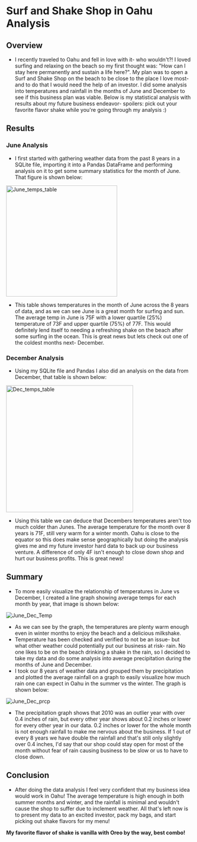 # Surf and Shake Shop in Oahu Analysis
## Overview
- I recently traveled to Oahu and fell in love with it- who wouldn't?! I loved surfing and relaxing on the beach so my first thought was: "How can I stay here permanently and sustain a life here?". My plan was to open a Surf and Shake Shop on the beach to be close to the place I love most- and to do that I would need the help of an investor. I did some analysis into temperatures and rainfall in the months of June and December to see if this business plan was viable. Below is my statistical analysis with results about my future business endeavor- spoilers: pick out your favorite flavor shake while you're going through my analysis :)

## Results
### June Analysis
- I first started with gathering weather data from the past 8 years in a SQLite file, importing it into a Pandas DataFrame and performing analysis on it to get some summary statistics for the month of June. That figure is shown below:

<img width="300" alt="June_temps_table" src="https://user-images.githubusercontent.com/86524863/131727025-58563a43-9190-4698-a727-9b75ec087008.png">

- This table shows temperatures in the month of June across the 8 years of data, and as we can see June is a great month for surfing and sun. The average temp in June is 75F with a lower quartile (25%) temperature of 73F and upper quartile (75%) of 77F. This would definitely lend itself to needing a refreshing shake on the beach after some surfing in the ocean. This is great news but lets check out one of the coldest months next- December.

### December Analysis
- Using my SQLite file and Pandas I also did an analysis on the data from December, that table is shown below:

<img width="343" alt="Dec_temps_table" src="https://user-images.githubusercontent.com/86524863/131727791-41f498cf-c400-485a-acef-a4c0e928f979.png">

- Using this table we can deduce that Decembers temperatures aren't too much colder than Junes. The average temperature for the month over 8 years is 71F, still very warm for a winter month. Oahu is close to the equator so this does make sense geographically but doing the analysis gives me and my future investor hard data to back up our business venture. A difference of only 4F isn't enough to close down shop and hurt our business profits. This is great news!

## Summary
- To more easily visualize the relationship of temperatures in June vs December, I created a line graph showing average temps for each month by year, that image is shown below:

![June_Dec_Temp](https://user-images.githubusercontent.com/86524863/131729245-1e6ab45b-a337-42aa-a408-fb7441ff315b.png)

- As we can see by the graph, the temperatures are plenty warm enough even in winter months to enjoy the beach and a delicious milkshake. 
- Temperature has been checked and verified to not be an issue- but what other weather could potentially put our business at risk- rain. No one likes to be on the beach drinking a shake in the rain, so I decided to take my data and do some analysis into average precipitation during the months of June and December. 
- I took our 8 years of weather data and grouped them by precipitation and plotted the average rainfall on a graph to easily visualize how much rain one can expect in Oahu in the summer vs the winter. The graph is shown below:

![June_Dec_prcp](https://user-images.githubusercontent.com/86524863/131729416-a4575f00-b951-44f9-b198-bf5088e1e96d.png)

- The precipitation graph shows that 2010 was an outlier year with over 0.4 inches of rain, but every other year shows about 0.2 inches or lower for every other year in our data. 0.2 inches or lower for the whole month is not enough rainfall to make me nervous about the business. If 1 out of every 8 years we have double the rainfall and that's still only slightly over 0.4 inches, I'd say that our shop could stay open for most of the month without fear of rain causing business to be slow or us to have to close down. 

## Conclusion
- After doing the data analysis I feel very confident that my business idea would work in Oahu! The average temperature is high enough in both summer months and winter, and the rainfall is minimal and wouldn't cause the shop to suffer due to inclement weather. All that's left now is to present my data to an excited investor, pack my bags, and start picking out shake flavors for my menu!

**My favorite flavor of shake is vanilla with Oreo by the way, best combo!**


